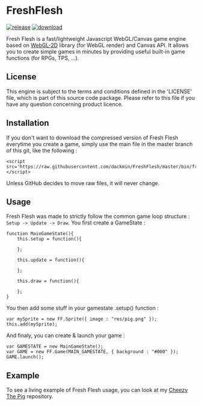 FreshFlesh
==========

[![release](http://img.shields.io/badge/current%20release-v0.1__alpha-green.svg?style=flat)](https://github.com/dackmin/FreshFlesh/releases/tag/v0.1_alpha)
[![download](http://img.shields.io/badge/download%20latest%20minified%20js-62.7KB-blue.svg?style=flat)](https://github.com/dackmin/FreshFlesh/releases/download/v0.1_alpha/freshflesh-v0.1_alpha.min.js)


Fresh Flesh is a fast/lightweight Javascript WebGL/Canvas game engine based on [WebGL-2D](https://github.com/gameclosure/webgl-2d) library (for WebGL render) and Canvas API. It allows you to create simple games in minutes by providing useful built-in game functions (for RPGs, TPS, ...).

## License

This engine is subject to the terms and conditions defined in the 'LICENSE' file, which is part of this source code package. Please refer to this file if you have any question concerning product licence.

## Installation

If you don't want to download the compressed version of Fresh Flesh everytime you create a game, simply use the main file in the master branch of this git, like the following :

```
<script src='https://raw.githubusercontent.com/dackmin/FreshFlesh/master/bin/freshflesh.js'></script>
```

Unless GitHub decides to move raw files, it will never change.

## Usage

Fresh Flesh was made to strictly follow the common game loop structure : `Setup -> Update -> Draw`.
You first create a GameState :

```
function MainGameState(){
	this.setup = function(){
	
	};
	
	this.update = function(){
	
	};
	
	this.draw = function(){
	
	};
}
```

You then add some stuff in your gamestate .setup() function :

```
var mySprite = new FF.Sprite({ image : "res/pig.png" });
this.add(mySprite);
```

And finaly, you can create & launch your game :

```
var GAMESTATE = new MainGameState();
var GAME = new FF.Game(MAIN_GAMESTATE, { background : "#000" });
GAME.launch();
```

## Example

To see a living example of Fresh Flesh usage, you can look at my [Cheezy The Pig](https://github.com/dackmin/CheezyThePig) repository.
